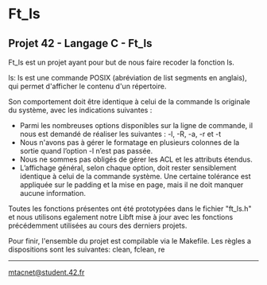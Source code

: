 # Ft_ls
Projet 42 - Langage C - Ft_ls
-----------------------------------------------------------------------------------------------------------------------------------------------

Ft_ls est un projet ayant pour but de nous faire recoder la fonction ls.

ls: ls est une commande POSIX (abréviation de list segments en anglais), qui permet d'afficher le contenu d'un répertoire.

Son comportement doit être identique à celui de la commande ls originale du système, avec les indications suivantes :
- Parmi les nombreuses options disponibles sur la ligne de commande, il nous est demandé de réaliser les suivantes : -l, -R, -a, -r et -t
- Nous n'avons pas à gérer le formatage en plusieurs colonnes de la sortie quand l’option -l n’est pas passée.
- Nous ne sommes pas obligés de gérer les ACL et les attributs étendus.
- L’affichage général, selon chaque option, doit rester sensiblement identique à celui de la commande système. Une certaine tolérance est appliquée sur le padding et la mise en page, mais il ne doit manquer aucune information.

Toutes les fonctions présentes ont été prototypées dans le fichier "ft_ls.h" et nous utilisons egalement notre Libft mise à jour avec les fonctions précédemment utilisées au cours des derniers projets.

Pour finir, l'ensemble du projet est compilable via le Makefile. Les règles a dispositions sont les suivantes: clean, fclean, re

-----------------------------------------------------------------------------------------------------------------------------------------------
mtacnet@student.42.fr
